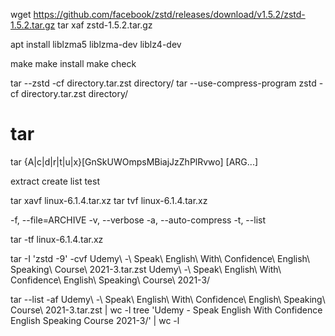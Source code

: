 wget https://github.com/facebook/zstd/releases/download/v1.5.2/zstd-1.5.2.tar.gz
tar xaf zstd-1.5.2.tar.gz

apt install liblzma5 liblzma-dev liblz4-dev


make
make install
make check


tar --zstd -cf directory.tar.zst directory/
tar --use-compress-program zstd -cf directory.tar.zst directory/

# tar
tar {A|c|d|r|t|u|x}[GnSkUWOmpsMBiajJzZhPlRvwo] [ARG...]

extract
create
list
test


tar xavf linux-6.1.4.tar.xz
tar tvf linux-6.1.4.tar.xz

-f, --file=ARCHIVE
-v, --verbose
-a, --auto-compress
-t, --list

tar -tf linux-6.1.4.tar.xz



tar -I 'zstd -9' -cvf Udemy\ -\ Speak\ English\ With\ Confidence\ English\ Speaking\ Course\ 2021-3.tar.zst  Udemy\ -\ Speak\ English\ With\ Confidence\ English\ Speaking\ Course\ 2021-3/

tar --list -af Udemy\ -\ Speak\ English\ With\ Confidence\ English\ Speaking\ Course\ 2021-3.tar.zst  | wc -l
tree 'Udemy - Speak English With Confidence English Speaking Course 2021-3/' | wc -l

